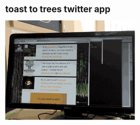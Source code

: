 toast to trees twitter app
==========================

![sample.gif](https://raw.githubusercontent.com/WARPAINTMedia/toast-to-trees-twitter/master/sample.gif?token=ABW_mOpjYIlWgmLEnGrKQabpS_7fOFutks5UUmGQwA%3D%3D)
